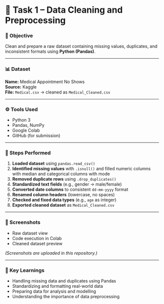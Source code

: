 # 🧹 Task 1 – Data Cleaning and Preprocessing

### 🎯 Objective
Clean and prepare a raw dataset containing missing values, duplicates, and inconsistent formats using **Python (Pandas)**.

---

### 📊 Dataset
**Name:** Medical Appointment No Shows  
**Source:** Kaggle  
**File:** `Medical.csv` → cleaned as `Medical_Cleaned.csv`

---

### ⚙️ Tools Used
- Python 3  
- Pandas, NumPy  
- Google Colab  
- GitHub (for submission)

---

### 🧠 Steps Performed
1. **Loaded dataset** using `pandas.read_csv()`  
2. **Identified missing values** with `.isnull()` and filled numeric columns with median and categorical columns with mode  
3. **Removed duplicate rows** using `.drop_duplicates()`  
4. **Standardized text fields** (e.g., gender → male/female)  
5. **Converted date columns** to consistent `dd-mm-yyyy` format  
6. **Renamed column headers** (lowercase, no spaces)  
7. **Checked and fixed data types** (e.g., `age` as integer)  
8. **Exported cleaned dataset** as `Medical_Cleaned.csv`

---

### 📸 Screenshots
- Raw dataset view  
- Code execution in Colab  
- Cleaned dataset preview  

*(Screenshots are uploaded in this repository.)*

---

### 📄 Key Learnings
- Handling missing data and duplicates using Pandas  
- Standardizing and formatting real-world data  
- Preparing data for analysis and modelling  
- Understanding the importance of data preprocessing  

